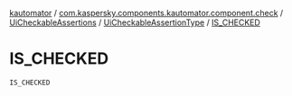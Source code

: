 [kautomator](../../../index.md) / [com.kaspersky.components.kautomator.component.check](../../index.md) / [UiCheckableAssertions](../index.md) / [UiCheckableAssertionType](index.md) / [IS_CHECKED](./-i-s_-c-h-e-c-k-e-d.md)

# IS_CHECKED

`IS_CHECKED`